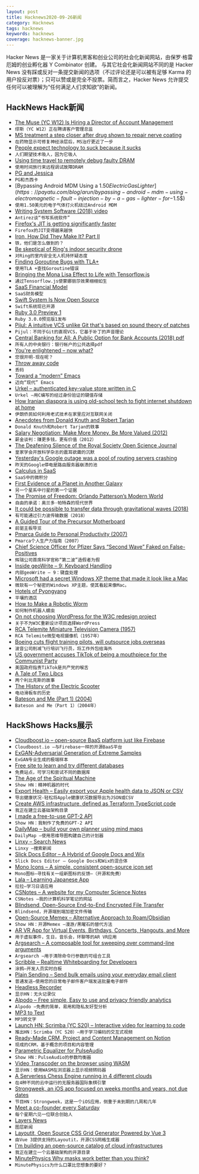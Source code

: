 ```yaml
---
layout: post
title: Hacknews2020-09-26新闻
category: Hacknews
tags: hacknews
keywords: hacknews
coverage: hacknews-banner.jpg
---
```


Hacker News 是一家关于计算机黑客和创业公司的社会化新闻网站，由保罗·格雷厄姆的创业孵化器 Y Combinator 创建。
与其它社会化新闻网站不同的是 Hacker News 没有踩或反对一条提交新闻的选项（不过评论还是可以被有足够 Karma 的用户投反对票）；只可以赞或是完全不投票。简而言之，Hacker News 允许提交任何可以被理解为“任何满足人们求知欲”的新闻。

## HackNews Hack新闻


- [The Muse (YC W12) Is Hiring a Director of Account Management](https://www.themuse.com/jobs/themuse/director-account-management)
- `缪斯（YC W12）正在聘请客户管理总监`
- [MS treatment a step closer after drug shown to repair nerve coating](https://www.theguardian.com/society/2020/sep/25/ms-treatment-step-closer-drug-shown-to-repair-nerve-coating-trial-multiple-sclerosis)
- `在药物显示可修复神经涂层后，MS治疗更近了一步`
- [People expect technology to suck because it sucks](https://tonsky.me/blog/tech-sucks/)
- `人们期望技术吸人，因为它吸人`
- [Using time travel to remotely debug faulty DRAM](https://julialang.org/blog/2020/09/rr-memory-magic/)
- `使用时间旅行来远程调试故障DRAM`
- [PG and Jessica](https://blog.samaltman.com/pg-and-jessica)
- `PG和杰西卡`
- [Bypassing Android MDM Using a $1.50 Electric Gas Lighter](https://payatu.com/blog/arun/bypassing-android-mdm-using-electromagnetic-fault-injection-by-a-gas-lighter-for-$1.5$)
- `使用1.50美元的电子气体打火机绕过Android MDM`
- [Writing System Software (2018) video](https://www.youtube.com/watch?v=VBrnmciV9fM)
- `Antirez谈“书写系统软件”`
- [Firefox's JIT is getting significantly faster](https://groups.google.com/forum/#!topic/mozilla.dev.platform/1PHhxBxSehQ)
- `Firefox的JIT变得越来越快`
- [Iron, How Did They Make It? Part II](https://acoup.blog/2020/09/25/collections-iron-how-did-they-make-it-part-ii-trees-for-blooms/)
- `铁，他们是怎么做到的？`
- [Be skeptical of Ring's indoor security drone](https://spectrum.ieee.org/automaton/robotics/drones/ring-indoor-security-drone)
- `对Ring的室内安全无人机持怀疑态度`
- [Finding Goroutine Bugs with TLA+](https://www.hillelwayne.com/post/tla-golang/)
- `使用TLA +查找Goroutine错误`
- [Bringing the Mona Lisa Effect to Life with Tensorflow.js](https://blog.tensorflow.org/2020/09/bringing-mona-lisa-effect-to-life-tensorflow-js.html)
- `通过Tensorflow.js使蒙娜丽莎效果栩栩如生`
- [SaaS Financial Model](https://baremetrics.com/blog/saas-financial-model)
- `SaaS财务模型`
- [Swift System Is Now Open Source](https://swift.org/blog/swift-system/)
- `Swift系统现已开源`
- [Ruby 3.0 Preview 1](https://www.ruby-lang.org/en/news/2020/09/25/ruby-3-0-0-preview1-released/?hn=t)
- `Ruby 3.0.0预览版1发布`
- [Pijul: A intuitive VCS unlike Git that's based on sound theory of patches](https://pijul.org/)
- `Pijul：不同于Git的直观VCS，它基于补丁的声音理论`
- [Central Banking for All: A Public Option for Bank Accounts (2018) pdf](https://greatdemocracyinitiative.org/wp-content/uploads/2018/06/FedAccountsGDI.pdf)
- `所有人的中央银行：银行帐户的公共选择pdf`
- [You're enlightened – now what?](https://whatiscalledthinking.substack.com/p/youre-enlightened-now-what)
- `您很开明-现在呢？`
- [Throw away code](https://vorner.github.io/2020/09/20/throw-away-code.html)
- `丢码`
- [Toward a “modern” Emacs](https://lwn.net/SubscriberLink/832311/03910e26a3f3e814/)
- `迈向“现代” Emacs`
- [Urkel – authenticated key-value store written in C](https://github.com/chjj/liburkel)
- `Urkel –用C编写的经过身份验证的键值存储`
- [How Iranian diaspora is using old-school tech to fight internet shutdown at home](https://restofworld.org/2020/cat-and-mouse-censorship/)
- `伊朗侨民如何利用老式技术在家里应对互联网关闭`
- [Anecdotes from Donald Knuth and Robert Tarjan](https://scilogs.spektrum.de/hlf/applying-mathematics-and-computer-science-to-everyday-life-anecdotes-from-donald-knuth-and-robert-tarjan/)
- `Donald Knuth和Robert Tarjan的轶事`
- [Salary Negotiation: Make More Money, Be More Valued (2012)](https://www.kalzumeus.com/2012/01/23/salary-negotiation/)
- `薪金谈判：赚更多钱，更有价值（2012）`
- [The Deafening Silence of the Royal Society Open Science Journal](https://www.iqoqi-vienna.at/blog/article/dishonesty-in-academia-the-deafening-silence-of-the-royal-society-open-science-journal-on-an-accept/)
- `皇家学会开放科学杂志的震耳欲聋的沉默`
- [Yesterday's Google outage was a pool of routing servers crashing](https://twitter.com/uhoelzle/status/1309313556328841216?s=20)
- `昨天的Google停电是路由服务器崩溃的池`
- [Calculus in SaaS](https://www.causal.app/blog/calculus-in-saas)
- `SaaS中的微积分`
- [First Evidence of a Planet in Another Galaxy](https://www.discovermagazine.com/the-sciences/first-evidence-of-a-planet-in-another-galaxy)
- `另一个星系中行星的第一个证据`
- [The Promise of Freedom: Orlando Patterson’s Modern World](https://www.thenation.com/article/world/orlando-patterson-the-confounding-island/)
- `自由的承诺：奥兰多·帕特森的现代世界`
- [It could be possible to transfer data through gravitational waves (2018)](https://www.universal-sci.com/headlines/2018/10/25/it-could-be-possible-to-transfer-data-through-gravitational-waves)
- `有可能通过引力波传输数据（2018）`
- [A Guided Tour of the Precursor Motherboard](https://www.bunniestudios.com/blog/?p=5942)
- `前驱主板导览`
- [Pmarca Guide to Personal Productivity (2007)](https://pmarchive.com/guide_to_personal_productivity.html)
- `Pmarca个人生产力指南（2007）`
- [Chief Science Officer for Pfizer Says “Second Wave” Faked on False-Positives](https://www.globalresearch.ca/chief-science-officer-pfizer-says-second-wave-faked-false-positive-covid-tests-pandemic-over/5724753)
- `辉瑞公司首席科学官称“第二波”造假者为假`
- [Inside geoWrite – 9: Keyboard Handling](https://www.pagetable.com/?p=1490)
- `内部geoWrite – 9：键盘处理`
- [Microsoft had a secret Windows XP theme that made it look like a Mac](https://www.theverge.com/2020/9/25/21456525/microsoft-windows-xp-theme-mac-aqua)
- `微软有一个秘密的Windows XP主题，使其看起来像Mac。`
- [Hotels of Pyongyang](https://www.hotelsofnorthkorea.com/)
- `平壤的酒店`
- [How to Make a Robotic Worm](https://www.instructables.com/id/How-to-Make-a-Robotic-Worm/)
- `如何制作机器人蠕虫`
- [On not choosing WordPress for the W3C redesign project](https://w3c.studio24.net/updates/on-not-choosing-wordpress/)
- `关于不为W3C重新设计项目选择WordPress`
- [RCA Telemite Miniature Television Camera (1957)](https://www.smecc.org/rca_telemite_miniature_television_camera.htm)
- `RCA Telemite微型电视摄像机（1957年）`
- [Boeing cuts flight training pilots, will outsource jobs overseas](https://www.thestand.org/2020/09/boeing-cuts-flight-training-pilots-will-outsource-jobs-overseas/)
- `波音公司削减飞行培训飞行员，将工作外包给海外`
- [US government accuses TikTok of being a mouthpiece for the Communist Party](https://www.npr.org/2020/09/26/917134452/new-doj-filing-tiktoks-owner-is-a-mouthpiece-of-chinese-communist-party)
- `美国政府指责TikTok是共产党的喉舌`
- [A Tale of Two Libcs](https://drewdevault.com/2020/09/25/2020-09-25-A-story-of-two-libcs.html)
- `两个利比克斯的故事`
- [The History of the Electric Scooter](https://www.smithsonianmag.com/history/motorized-scooter-boom-hit-century-dockless-scooters-180971989/)
- `电动滑板车的历史`
- [Bateson and Me (Part 1) (2004)](https://people.well.com/user/abs/Cyb/archive/c3m_0310.txt)
- `Bateson and Me（Part 1）（2004年）`


## HackShows Hacks展示

- [ Cloudboost.io – open-source BaaS platform just like Firebase](https://cloudboost.io)
- `Cloudboost.io –与Firebase一样的开源BaaS平台`
- [ ExGAN-Adversarial Generation of Extreme Samples](https://github.com/Stream-AD/exgan)
- `ExGAN专业生成的极端样本`
- [ Free site to learn and try different databases](https://learndatabases.dev/)
- `免费站点，可学习和尝试不同的数据库`
- [ The Age of the Spiritual Machine](https://spirals.blog/articles/our-new-species-pt-1/)
- `Show HN：精神机器的时代`
- [ Export Health – Easily export your Apple health data to JSON or CSV](https://exporthealth.app/)
- `导出健康状况-轻松将Apple健康状况数据导出为JSON或CSV`
- [ Create AWS infrastructure, defined as Terraform TypeScript code](https://scaffold.sh)
- `我正在建立云基础架构目录`
- [ I made a free-to-use GPT-2 API](https://www.booste.io/pretrained-models)
- `Show HN：我制作了免费的GPT-2 API`
- [ DailyMap – build your own planner using mind maps](https://www.dailymap.app/)
- `DailyMap –使用思维导图构建自己的计划器`
- [ Linxy – Search News](https://golinxy.com)
- `Linxy –搜索新闻`
- [ Slick Docs Editor – A Hybrid of Google Docs and Wix](https://slickdocs.com/)
- `Slick Docs Editor – Google Docs和Wix的混合体`
- [ Mono Icons – A simple, consistent open-source icon set](https://icons.mono.company/)
- `Mono图标–寻找有关一组新图标的反馈–（开源和免费）`
- [ Lala – Learning Japanese App](https://lala.support)
- `拉拉–学习日语应用`
- [ CSNotes – A website for my Computer Science Notes](https://csnotes.me/)
- `CSNotes –我的计算机科学笔记的网站`
- [ Blindsend, Open-Source End-to-End Encrypted File Transfer](https://github.com/blindnet-io/blindsend)
- `Blindsend，开源端到端加密文件传输`
- [ Open-Source Memex – Alternative Approach to Roam/Obsidian](https://www.steveliu.co/memex)
- `Show HN：开源Memex –漫游/黑曜石的替代方法`
- [ AR VR App for Virtual Events, Birthdays, Concerts, Hangouts, and More](http://varaxr.com)
- `用于虚拟事件，生日，音乐会，环聊等的AR VR应用`
- [ Argsearch – A composable tool for sweeping over command-line arguments](https://github.com/maxwells-daemons/argsearch)
- `Argsearch –用于清除命令行参数的可组合工具`
- [ Scribble – Realtime Whiteboarding for Developers](https://www.notion.so/Scribble-741e3b603b6f4976aca2f6458b9a1b45)
- `涂鸦–开发人员实时白板`
- [ Plain Sending – Send bulk emails using your everyday email client](https://plainsending.com)
- `普通发送–使用您的日常电子邮件客户端发送批量电子邮件`
- [ Headless Recorder](https://github.com/checkly/headless-recorder)
- `显示HN：无头记录仪`
- [ Alpodo – Free simple, Easy to use and privacy friendly analytics](https://app.alpodo.com/)
- `Alpodo –免费的简单，易用和隐私友好型分析`
- [ MP3 to Text](https://www.veed.io/tools/mp3-to-text#hn)
- `MP3转文字`
- [Launch HN: Scrimba (YC S20) – Interactive video for learning to code](item?id=24579699)
- `推出HN：Scrimba（YC S20）–用于学习编码的交互式视频`
- [ Ready-Made CRM, Project and Content Management on Notion](https://optemization.com/preconceived)
- `现成的CRM，基于概念的项目和内容管理`
- [ Parametric Equalizer for PulseAudio](https://github.com/keur/prettyeq)
- `Show HN：PulseAudio的参数均衡器`
- [ Video Transcoder on the browser using WASM](https://modfy.video/)
- `显示HN：使用WASM在浏览器上显示视频转码器`
- [ A Serverless Chess Engine running in 4 different clouds](https://github.com/openwhisk-blog/whisk-chess)
- `在4种不同的云中运行的无服务器国际象棋引擎`
- [ Strongweek, an iOS app focused on weeks months and years, not due dates](https://www.strongweekapp.com/)
- `节目HN：Strongweek，这是一个iOS应用，侧重于未到期的几周和几年`
- [ Meet a co-founder every Saturday](https://cofounder.chat/)
- `每个星期六见一位联合创始人`
- [ Layers News](https://layers.news/)
- `图层新闻`
- [ Layoutit, Open Source CSS Grid Generator Powered by Vue 3](https://github.com/Leniolabs/layoutit-grid/)
- `由Vue 3提供支持的Layoutit，开源CSS网格生成器`
- [ I'm building an open-source catalog of cloud infrastructures](https://github.com/scaffold-sh/aws-static-website)
- `我正在建立一个云基础架构的开源目录`
- [ MinutePhysics Why masks work better than you think?](https://www.youtube.com/watch?v=Y47t9qLc9I4)
- `MinutePhysics为什么口罩比您想象的要好？`

